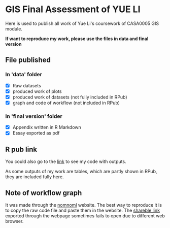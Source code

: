 # GIS Final Assessment of YUE LI

Here is used to publish all work of Yue Li's coursework of CASA0005 GIS module.

**If want to reproduce my work, please use the files in data and final version**

## File published

### In 'data' folder
- [x] Raw datasets
- [x] produced work of plots
- [x] produced work of datasets (not fully included in RPub)
- [x] graph and code of workflow (not included in RPub)

### In 'final version' folder

- [x] Appendix written in R Markdown
- [x] Essay exported as pdf

## R pub link
You could also go to the [link](https://rpubs.com/amberyli/GISappendix) to see my code with outputs.

As some outputs of my work are tables, which are partly shown in RPub, they are included fully here.

## Note of workflow graph

It was made through the [nomnoml](https://www.nomnoml.com/) website. The best way to reproduce it is to copy the raw code file and paste them in the website. The [shareble link](https://www.nomnoml.com/#view/%23background%3A%20transparent%0A%23.purple%3A%20bold%20fill%3D%23D3C1DD%20visual%3Droundrect%0A%23.green%3A%20fill%3D%2366cdaa%20visual%3Dinput%0A%23.orange%3A%20fill%3D%23ffa07a%20%0A%23.pink%3A%20fill%3Dpink%20visual%3Drhomb%0A%5B%3Cpurple%3E%20START%5D%20-%3E%20%5B%3Cgreen%3EDownload%20Subindexes%20Data%5D%0A%5B%3Cpurple%3E%20START%5D%20-%3E%20%5B%3Cgreen%3EDownload%20Basemap%20Data%5D%0A%0A%5BDownload%20Basemap%20Data%5D%20-%3E%20%5B%3Corange%3EStudy%20Area%20.shp%20file%5D%0A%5BStudy%20Area%20.shp%20file%5D%20-%3E%20%5B%3Cgreen%3EImport%20into%20R%5D%0A%5BImport%20into%20R%5D%20-%3E%20%5B%3Corange%3E%20London%20Borough%20Layer%5D%0A%0A%5BDownload%20Subindexes%20Data%5D%20-%3E%20%5B%3Corange%3EEarning%20.xls%20file%5D%0A%5BEarning%20.xls%20file%5D%20-%3E%20%5B%3Cgreen%3EImport%20into%20R%20to%20calculate%20GPG%5D%0A%5BImport%20into%20R%20to%20calculate%20GPG%5D%20-%3E%20%5B%3Cpink%3EAny%20missing%20value%5D%0A%0A%5BDownload%20Subindexes%20Data%5D%20-%3E%20%5B%3Corange%3EEmployment%20rate%20.xls%20file%5D%0A%5BEmployment%20rate%20.xls%20file%5D-%3E%20%5B%3Cgreen%3EImport%20into%20R%20to%20calculate%20EG%5D%0A%5BImport%20into%20R%20to%20calculate%20EG%5D%20-%3E%20%5B%3Cpink%3EAny%20missing%20value%5D%0A%0A%5BDownload%20Subindexes%20Data%5D%20-%3E%20%5B%3Corange%3EEmployment%20by%20occupation%20.xls%20file%5D%0A%5BEmployment%20by%20occupation%20.xls%20file%5D-%3E%20%5B%3Cgreen%3EImport%20into%20R%20to%20calculate%20AG%5D%0A%5BImport%20into%20R%20to%20calculate%20AG%5D%20-%3E%20%5B%3Cpink%3EAny%20missing%20value%5D%0A%0A%5BAny%20missing%20value%5D%20-%3E%20%5BYES%5D%0A%5BAny%20missing%20value%5D%20-%3E%20%5BNO%5D%0A%5BYES%5D%20-%3E%20%5B%3Cgreen%3EChange%20NA%20to%200%5D%0A%5BChange%20NA%20to%200%5D%20-%3E%20%5B%3Corange%3ECalculate%20INDEX%5D%0A%5BNO%5D%20-%3E%20%5B%3Cgreen%3EUpdate%20GPG%2C%20EG%2C%20AG%5D%0A%5BUpdate%20GPG%2C%20EG%2C%20AG%5D%20-%3E%20%5BCalculate%20INDEX%5D%0A%0A%5BCalculate%20INDEX%5D%20-%3E%20%5B%3Cgreen%3EComprehensive%20Visualization%5D%0A%5B%3Corange%3E%20London%20Borough%20Layer%5D%20-%3E%20%5B%3Cgreen%3EComprehensive%20Visualization%5D%0A%0A%5BCalculate%20INDEX%5D%20-%3E%20%5B%3Cgreen%3ESpatial%20Pattern%20Analysis%5D%0A%5B%3Corange%3E%20London%20Borough%20Layer%5D%20-%3E%20%5B%3Cgreen%3ESpatial%20Pattern%20Analysis%5D%0A%0A%5BSpatial%20Pattern%20Analysis%5D%20-%3E%20%5B%3Cpurple%3E%20END%5D%0A%5BComprehensive%20Visualization%5D%20-%3E%20%5B%3Cpurple%3E%20END%5D%0A%0A%0A%0A) exported through the webpage sometimes fails to open due to different web browser.

